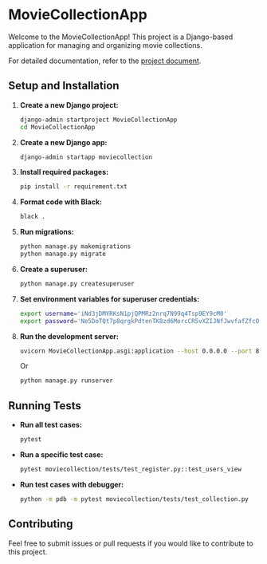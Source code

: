# MovieCollectionApp

Welcome to the MovieCollectionApp! This project is a Django-based application for managing and organizing movie collections.

For detailed documentation, refer to the [project document](https://docs.google.com/document/d/1IYGW6CZB5nQ3DmNgBotI10h0bnGep1r5g2D_ZRaFMDc/).

## Setup and Installation

1. **Create a new Django project:**

    ```bash
    django-admin startproject MovieCollectionApp
    cd MovieCollectionApp
    ```

2. **Create a new Django app:**

    ```bash
    django-admin startapp moviecollection
    ```

3. **Install required packages:**

    ```bash
    pip install -r requirement.txt
    ```

4. **Format code with Black:**

    ```bash
    black .
    ```

5. **Run migrations:**

    ```bash
    python manage.py makemigrations
    python manage.py migrate
    ```

6. **Create a superuser:**

    ```bash
    python manage.py createsuperuser
    ```

7. **Set environment variables for superuser credentials:**

    ```bash
    export username='iNd3jDMYRKsN1pjQPMRz2nrq7N99q4Tsp9EY9cM0'
    export password='Ne5DoTQt7p8qrgkPdtenTK8zd6MorcCR5vXZIJNfJwvfafZfcOs4reyasVYddTyXCz9hcL5FGGIVxw3q02ibnBLhblivqQTp4BIC93LZHj4OppuHQUzwugcYu7TIC5H1'
    ```

8. **Run the development server:**

    ```bash
    uvicorn MovieCollectionApp.asgi:application --host 0.0.0.0 --port 8000 --reload
    ```

    Or

    ```bash
    python manage.py runserver
    ```

## Running Tests

- **Run all test cases:**

    ```bash
    pytest
    ```

- **Run a specific test case:**

    ```bash
    pytest moviecollection/tests/test_register.py::test_users_view
    ```

- **Run test cases with debugger:**

    ```bash
    python -m pdb -m pytest moviecollection/tests/test_collection.py
    ```

## Contributing

Feel free to submit issues or pull requests if you would like to contribute to this project.
